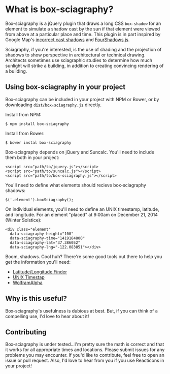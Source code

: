 # What is box-sciagraphy?

Box-sciagraphy is a jQuery plugin that draws a long CSS `box-shadow` for an element to simulate a shadow cast by the sun if that element were viewed from above at a particular place and time. This plugin is in part inspired by Google Map's [incorrect cast shadows](http://littlebigdetails.com/post/102531877124/google-maps-building-shadows-display-accurately) and [FourShadows.js](https://github.com/Gigacore/four-shadows).

Sciagraphy, if you're interested, is the use of shading and the projection of shadows to show perspective in architectural or technical drawing. Architects sometimes use sciagraphic studies to determine how much sunlight will strike a building, in addition to creating convincing rendering of a building.

## Using box-sciagraphy in your project

Box-sciagraphy can be included in your project with NPM or Bower, or by downloading [`dist/box-sciagraphy.js`](https://raw.githubusercontent.com/andrewliebchen/box-sciagraphy/master/dist/box-sciagraphy.js) directly.

Install from NPM:
```
$ npm install box-sciagraphy
```

Install from Bower:
```
$ bower instal box-sciagraphy
```

Box-sciagraphy depends on jQuery and Suncalc. You'll need to include them both in your project:

```
<script src="path/to/jquery.js"></script>
<script src="path/to/suncalc.js"></script>
<script src="path/to/box-sciagraphy.js"></script>
```

You'll need to define what elements should recieve box-sciagraphy shadows:

```
$('.element').boxSciagraphy();
```

On individual elements, you'll need to define an UNIX timestamp, latitude, and longitude. For an element "placed" at 9:00am on December 21, 2014 (Winter Solstice):

```
<div class="element"
  data-sciagraphy-height="100"
  data-sciagraphy-time="1419184800"
  data-sciagraphy-lat="37.386052"
  data-sciagraphy-lng="-122.083851"></div>
```

Boom, shadows. Cool huh? There're some good tools out there to help you get the information you'll need:
* [Latitude/Longitude Finder](http://mynasadata.larc.nasa.gov/latitudelongitude-finder/)
* [UNIX Timestap](http://www.unixtimestamp.com/)
* [WolframAlpha](http://www.wolframalpha.com/)

## Why is this useful?

Box-sciagraphy's usefulness is dubious at best. But, if you can think of a compelling use, I'd love to hear about it!

## Contributing

Box-sciagraphy is under tested...I'm pretty sure the math is correct and that it works for all appropriate times and locations. Please submit issues for any problems you may encounter. If you'd like to contribute, feel free to open an issue or pull request. Also, I'd love to hear from you if you use Reacticons in your project!
